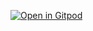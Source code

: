 [![Open in Gitpod](https://gitpod.io/button/open-in-gitpod.svg)](https://gitpod.io/#https://github.com/fitztrev/gitpod-test)

